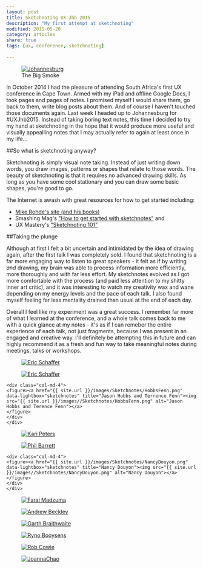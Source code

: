```yaml
---
layout: post
title: Sketchnoting UX Jhb 2015
description: "My first attempt at sketchnoting"
modified: 2015-05-20
category: articles
share: true
tags: [ux, conference, sketchnoting]
 
---
```

<div class="col-md-4 col-xs-6 image right">
<figure><a href="{{ site.url }}/images/joburg.jpg" data-lightbox="joburg"><img src="{{ site.url }}/images/joburg.jpg" alt="Johannesburg"></a>
<figcaption>The Big Smoke</figcaption>
</figure>
</div>


In October 2014 I had the pleasure of attending South Africa's first UX conference in Cape Town. Armed with my iPad and offline Google Docs, I took pages and pages of notes. I promised myself I would share them, go back to them, write blog posts about them. And of course I haven't touched those documents again. Last week I headed up to Johannesburg for #UXJhb2015. Instead of taking boring text notes, this time I decided to try my hand at sketchnoting in the hope that it would produce more useful and visually appealling notes that I may actually refer to again at least once in my life...

##So what is sketchnoting anyway?

Sketchnoting is simply visual note taking. Instead of just writing down words, you draw images, patterns or shapes that relate to those words. The beauty of sketchnoting is that it requires no advanced drawing skills. As long as you have some cool stationary and you can draw some basic shapes, you're good to go. 

The Internet is awash with great resources for how to get started including:

* [Mike Rohde's site (and his books)](http://rohdesign.com/)
* Smashing Mag's ["How to get started with sketchnotes"](http://www.smashingmagazine.com/2014/11/10/how-to-get-started-with-sketchnotes/) and 
* UX Mastery's ["Sketchnoting 101"](http://uxmastery.com/sketchnoting-101-how-to-create-awesome-visual-notes/)

##Taking the plunge

Although at first I felt a bit uncertain and intimidated by the idea of drawing again, after the first talk I was completely sold. I found that sketchnoting is a far more engaging way to listen to great speakers - it felt as if by writing <i>and</i> drawing, my brain was able to process information more efficiently, more thoroughly and with far less effort. My sketchnotes evolved as I got more comfortable with the process (and paid less attention to my shitty inner art critic), and it was interesting to watch my creativity wax and wane depending on my energy levels and the pace of each talk. I also found myself feeling far less mentality drained than usual at the end of each day. 

Overall I feel like my experiment was a great success. I remember far more of what I learned at the conference, and a whole talk comes back to me with a quick glance at my notes - it's as if I can remeber the entire experience of each talk, not just fragments, because I was present in an engaged and creative way. I'll definitely be attempting this in future and can highly recommend it as a fresh and fun way to take meaningful notes during meetings, talks or workshops.  

<div class="row">
    <div class="col-md-4">
    <figure><a href="{{ site.url }}/images/Sketchnotes/EricSchaffer1.png" data-lightbox="sketchnotes" title="Eric Schaffer pg 1"><img src="{{ site.url }}/images/Sketchnotes/EricSchaffer1.png" alt="Eric Schaffer"></a>
    </figure>
    </div>
    <div class="col-md-4">
    <figure><a href="{{ site.url }}/images/Sketchnotes/EricSchaffer2.png" data-lightbox="sketchnotes" title="Eric Schaffer pg 2"><img src="{{ site.url }}/images//Sketchnotes/EricSchaffer2.png" alt="Eric Schaffer"></a>
    </figure>
    </div>

    <div class="col-md-4">
    <figure><a href="{{ site.url }}/images/Sketchnotes/HobbsFenn.png" data-lightbox="sketchnotes" title="Jason Hobbs and Terrence Fenn"><img src="{{ site.url }}/images//Sketchnotes/HobbsFenn.png" alt="Jason Hobbs and Terence Fenn"></a>
    </figure>
    </div>
    </div>
<div class="row">
        <div class="col-md-4">
    <figure><a href="{{ site.url }}/images/Sketchnotes/KariPeters.png" data-lightbox="sketchnotes" title="Kari Peters"><img src="{{ site.url }}/images//Sketchnotes/KariPeters.png" alt="Kari Peters"></a>
    </figure>
    </div>
        <div class="col-md-4">
    <figure><a href="{{ site.url }}/images/Sketchnotes/PhilBarrett.png" data-lightbox="sketchnotes" title="Phil Barrett"><img src="{{ site.url }}/images//Sketchnotes/PhilBarrett.png" alt="Phil Barrett"></a>
    </figure>
    </div>

    <div class="col-md-4">
    <figure><a href="{{ site.url }}/images/Sketchnotes/NancyDouyon.png" data-lightbox="sketchnotes" title="Nancy Douyon"><img src="{{ site.url }}/images//Sketchnotes/NancyDouyon.png" alt="Nancy Douyon"></a>
    </figure>
    </div>
    </div>
<div class="row">
        <div class="col-md-4">
    <figure><a href="{{ site.url }}/images/Sketchnotes/FaraiMadzuma.png" data-lightbox="sketchnotes" title="Farai Madzuma"><img src="{{ site.url }}/images//Sketchnotes/FaraiMadzuma.png" alt="Farai Madzuma"></a>
    </figure>
    </div>
        <div class="col-md-4">
    <figure><a href="{{ site.url }}/images/Sketchnotes/AndrewBeckley.png" data-lightbox="sketchnotes" title="Andrew Beckley"><img src="{{ site.url }}/images//Sketchnotes/AndrewBeckley.png" alt="Andrew Beckley"></a>
    </figure>
    </div>

<div class="col-md-4">
    <figure><a href="{{ site.url }}/images/Sketchnotes/GarthBraithwaite.png" data-lightbox="sketchnotes" title="Garth Braithwaite"><img src="{{ site.url }}/images//Sketchnotes/GarthBraithwaite.png" alt="Garth Braithwaite"></a>
    </figure>
    </div>
    </div>
<div class="row">
        <div class="col-md-4">
    <figure><a href="{{ site.url }}/images/Sketchnotes/RynoBooysens.png" data-lightbox="sketchnotes" title="Ryno Booysens"><img src="{{ site.url }}/images//Sketchnotes/RynoBooysens.png" alt="Ryno Booysens"></a>
    </figure>
    </div>
        <div class="col-md-4">
    <figure><a href="{{ site.url }}/images/Sketchnotes/RobCowie.png" data-lightbox="sketchnotes" title="Rob Cowie"><img src="{{ site.url }}/images//Sketchnotes/RobCowie.png" alt="Rob Cowie"></a>
    </figure>
    </div>
            <div class="col-md-4">
    <figure><a href="{{ site.url }}/images/Sketchnotes/JoannaChao.png" data-lightbox="sketchnotes" title="Joanna Chao"><img src="{{ site.url }}/images//Sketchnotes/JoannaChao.png" alt="JoannaChao"></a>
    </figure>
    </div>
</div>

